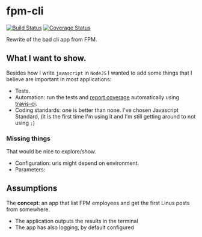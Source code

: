 # fpm-cli

[![Build Status](https://travis-ci.org/graffic/fpm-cli.svg?branch=master)](https://travis-ci.org/graffic/fpm-cli) [![Coverage Status](https://coveralls.io/repos/github/graffic/fpm-cli/badge.svg?branch=master)](https://coveralls.io/github/graffic/fpm-cli?branch=master)

Rewrite of the bad cli app from FPM.

## What I want to show.

Besides how I write `javascript` in `NodeJS` I wanted to add some things that I believe are important in most applications:
- Tests.
- Automation: run the tests and [report coverage](https://coveralls.io/github/graffic/fpm-cli) automatically using [travis-ci](https://travis-ci.org/graffic/fpm-cli).
- Coding standards: one is better than none. I've chosen Javascript Standard, (it is the first time I'm using it and I'm still getting around to not using `;`)

### Missing things

That would be nice to explore/show.
 - Configuration: urls might depend on environment.
 - Parameters:

## Assumptions

The **concept**: an app that list FPM employees and get the first Linus posts from somewhere.

- The application outputs the results in the terminal
- The app has also logging, by default configured